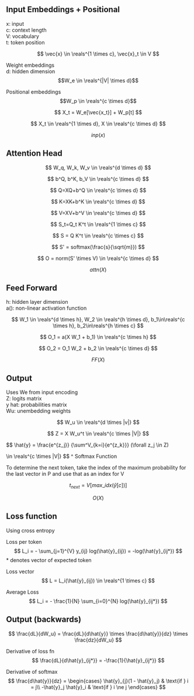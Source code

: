 ## Input Embeddings + Positional

x: input  
c: context length  
V: vocabulary  
t: token position

$$
\vec{x} \in \reals^{1 \times c},
\vec{x}_t \in V
$$


Weight embeddings  
d: hidden dimension
$$W_e \in \reals^{|V| \times d}$$

Positional embeddings
$$W_p \in \reals^{c \times d}$$

$$
X_t = 
W_e[\vec{x_t}] +
W_p[t]
$$

$$ 
X_t \in \reals^{1 \times d},
X \in \reals^{c \times d} 
$$

$$ inp(x) $$

## Attention Head
$$
W_q, W_k, W_v \in \reals^{d \times d}
$$

$$
b^Q, b^K, b_V \in \reals^{c \times d}
$$

$$
Q=XQ+b^Q \in \reals^{c \times d}
$$

$$
K=XK+b^K \in \reals^{c \times d}
$$

$$
V=XV+b^V \in \reals^{c \times d}
$$

$$
S_t=Q_t K^t \in \reals^{1 \times c}
$$

$$
S = Q K^t \in \reals^{c \times c}
$$

$$
S' = softmax(\frac{s}{\sqrt{m}})
$$

$$
O = norm(S' \times V) \in \reals^{c \times d}
$$


$$
attn(X)
$$

## Feed Forward
h: hidden layer dimension  
a(): non-linear activation function

$$
W_1 \in \reals^{d \times h}, 
W_2 \in \reals^{h \times d},
b_1\in\reals^{c \times h},
b_2\in\reals^{h \times c}
$$

$$
O_1 = a(X W_1 + b_1) \in \reals^{c \times h}
$$

$$
O_2 = O_1 W_2 + b_2 \in \reals^{c \times d}
$$

$$
FF(X)
$$

## Output
Uses We from input encoding  
Z: logits matrix  
y hat: probabilities matrix  
Wu: unembedding weights

$$
W_u \in \reals^{d \times |v|}
$$

$$
Z = X W_u^t \in \reals^{c \times |V|}
$$

$$
\hat{y} = 
\frac{e^{z_j}}
{\sum^V_{k=i}{e^{z_k}}}
(\forall z_j \in Z) 

\in \reals^{c \times |V|}
$$
^ Softmax Function

To determine the next token, take the index of the maximum probability for the last vector in P and use that as an index for V

$$
t_{next} = V[max\_idx(\hat{y}[c])]
$$

$$O(X)$$

## Loss function
Using cross entropy

Loss per token
$$
L_i = - \sum_{j=1}^{V} y_{ij} log(\hat{y}_{ij}) = -log(\hat{y}_{ij*})
$$
\* denotes vector of expected token

Loss vector
$$
L = L_i(\hat{y}_{ij}) \in \reals^{1 \times c}
$$

Average Loss
$$
L_i = - \frac{1}{N} \sum_{i=0}^{N} log(\hat{y}_{ij*})
$$

## Output (backwards)
$$
\frac{dL}{dW_u} = 
\frac{dL}{d\hat{y}} \times
\frac{d\hat{y}}{dz} \times
\frac{dz}{dW_u}
$$

Derivative of loss fn
$$
\frac{dL}{d\hat{y}_{ij*}} =
-\frac{1}{\hat{y}_{ij*}}
$$

Derivative of softmax
$$
\frac{d\hat{y}}{dz} =
\begin{cases}
\hat{y}_{j}(1 - \hat{y}_j) & \text{if } i = j\\
-\hat{y}_j \hat{y}_i & \text{if } i \ne j
\end{cases}
$$

